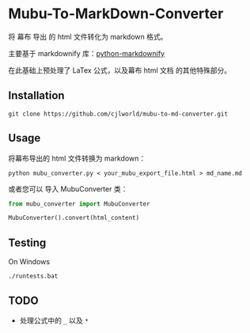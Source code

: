 # Mubu-To-MarkDown-Converter

将 幕布 导出 的 html 文件转化为 markdown 格式。

主要基于 markdownify 库：[python-markdownify](https://github.com/matthewwithanm/python-markdownify/)

在此基础上预处理了 LaTex 公式，以及幕布 html 文档 的其他特殊部分。

## Installation

```shell
git clone https://github.com/cjlworld/mubu-to-md-converter.git
```

## Usage

将幕布导出的 html 文件转换为 markdown：

```shell
python mubu_converter.py < your_mubu_export_file.html > md_name.md
```

或者您可以 导入 MubuConverter 类：

```python
from mubu_converter import MubuConverter

MubuConverter().convert(html_content)
```

## Testing

On Windows

```
./runtests.bat
```

## TODO

- 处理公式中的 `_` 以及 `*`
